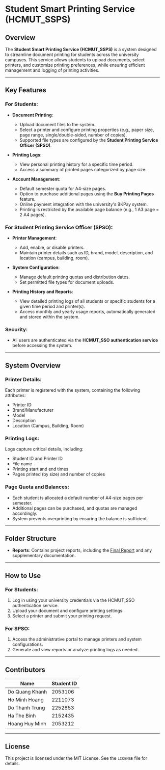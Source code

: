 # Student Smart Printing Service (HCMUT_SSPS)

## Overview
The **Student Smart Printing Service (HCMUT_SSPS)** is a system designed to streamline document printing for students across the university campuses. This service allows students to upload documents, select printers, and customize printing preferences, while ensuring efficient management and logging of printing activities.

---

## Key Features

### For Students:
- **Document Printing**:
  - Upload document files to the system.
  - Select a printer and configure printing properties (e.g., paper size, page range, single/double-sided, number of copies).
  - Supported file types are configured by the **Student Printing Service Officer (SPSO)**.
  
- **Printing Logs**:
  - View personal printing history for a specific time period.
  - Access a summary of printed pages categorized by page size.

- **Account Management**:
  - Default semester quota for A4-size pages.
  - Option to purchase additional pages using the **Buy Printing Pages** feature.
  - Online payment integration with the university's BKPay system.
  - Printing is restricted by the available page balance (e.g., 1 A3 page = 2 A4 pages).

### For Student Printing Service Officer (SPSO):
- **Printer Management**:
  - Add, enable, or disable printers.
  - Maintain printer details such as ID, brand, model, description, and location (campus, building, room).

- **System Configuration**:
  - Manage default printing quotas and distribution dates.
  - Set permitted file types for document uploads.

- **Printing History and Reports**:
  - View detailed printing logs of all students or specific students for a given time period and printer(s).
  - Access monthly and yearly usage reports, automatically generated and stored within the system.

### Security:
- All users are authenticated via the **HCMUT_SSO authentication service** before accessing the system.

---

## System Overview

### Printer Details:
Each printer is registered with the system, containing the following attributes:
- Printer ID
- Brand/Manufacturer
- Model
- Description
- Location (Campus, Building, Room)

### Printing Logs:
Logs capture critical details, including:
- Student ID and Printer ID
- File name
- Printing start and end times
- Pages printed (by size) and number of copies

### Page Quota and Balances:
- Each student is allocated a default number of A4-size pages per semester.
- Additional pages can be purchased, and quotas are managed accordingly.
- System prevents overprinting by ensuring the balance is sufficient.

---

## Folder Structure
- **Reports**: Contains project reports, including the [Final Report](Report/Report.pdf) and any supplementary documentation.

---

## How to Use
### For Students:
1. Log in using your university credentials via the HCMUT_SSO authentication service.
2. Upload your document and configure printing settings.
3. Select a printer and submit your printing request.

### For SPSO:
1. Access the administrative portal to manage printers and system configurations.
2. Generate and view reports or analyze printing logs as needed.

---

## Contributors

| Name    			| Student ID|
| ----------------- | ------- 	|
| Do Quang Khanh	| 2053106   |
| Ho Minh Hoang  	| 2211073   |
| Do Thanh Trung    | 2252853   |
| Ha The Binh 		| 2152435	|
| Hoang Huy Minh	| 2053212	|


---

## License
This project is licensed under the MIT License. See the `LICENSE` file for details.


